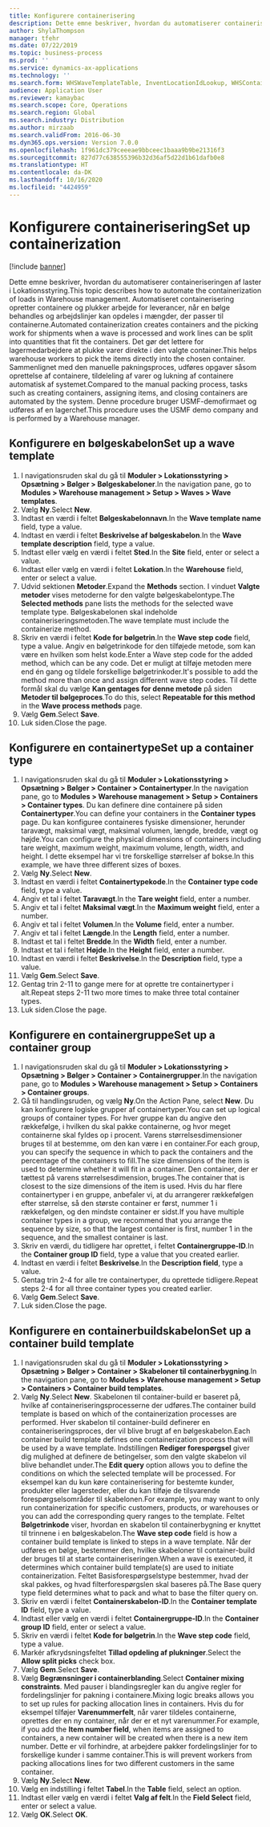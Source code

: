 ```yaml
---
title: Konfigurere containerisering
description: Dette emne beskriver, hvordan du automatiserer containeriseringen af laster i Lokationsstyring.
author: ShylaThompson
manager: tfehr
ms.date: 07/22/2019
ms.topic: business-process
ms.prod: ''
ms.service: dynamics-ax-applications
ms.technology: ''
ms.search.form: WHSWaveTemplateTable, InventLocationIdLookup, WHSContainerType, WHSContainerGroup, WHSContainerizationTable, WHSContainerizationBreak, WHSCreateContainerBreak, WHSContainerStructure, WHSContainerTable, WHSContainerizatonHistory, WHSContainerPackingPolicyChange, WHSManifestShipmentContainers, WHSAllowedContainerTypeGroup, WHSPostMethod, WHSContainerCreateDialog, WHSContainerCloseDiag, WHSContainer
audience: Application User
ms.reviewer: kamaybac
ms.search.scope: Core, Operations
ms.search.region: Global
ms.search.industry: Distribution
ms.author: mirzaab
ms.search.validFrom: 2016-06-30
ms.dyn365.ops.version: Version 7.0.0
ms.openlocfilehash: 1f961dc379ceeeae9bbceec1baaa9b9be21316f3
ms.sourcegitcommit: 827d77c638555396b32d36af5d22d1b61dafb0e8
ms.translationtype: HT
ms.contentlocale: da-DK
ms.lasthandoff: 10/16/2020
ms.locfileid: "4424959"
---
```

# <a name="set-up-containerization"></a><span data-ttu-id="581fa-103">Konfigurere containerisering</span><span class="sxs-lookup"><span data-stu-id="581fa-103">Set up containerization</span></span>

[!include [banner](../../includes/banner.md)]

<span data-ttu-id="581fa-104">Dette emne beskriver, hvordan du automatiserer containeriseringen af laster i Lokationsstyring.</span><span class="sxs-lookup"><span data-stu-id="581fa-104">This topic describes how to automate the containerization of loads in Warehouse management.</span></span> <span data-ttu-id="581fa-105">Automatiseret containerisering opretter containere og plukker arbejde for leverancer, når en bølge behandles og arbejdslinjer kan opdeles i mængder, der passer til containerne.</span><span class="sxs-lookup"><span data-stu-id="581fa-105">Automated containerization creates containers and the picking work for shipments when a wave is processed and work lines can be split into quantities that fit the containers.</span></span> <span data-ttu-id="581fa-106">Det gør det lettere for lagermedarbejdere at plukke varer direkte i den valgte container.</span><span class="sxs-lookup"><span data-stu-id="581fa-106">This helps warehouse workers to pick the items directly into the chosen container.</span></span> <span data-ttu-id="581fa-107">Sammenlignet med den manuelle pakningsproces, udføres opgaver såsom oprettelse af containere, tildeleling af varer og lukning af containere automatisk af systemet.</span><span class="sxs-lookup"><span data-stu-id="581fa-107">Compared to the manual packing process, tasks such as creating containers, assigning items, and closing containers are automated by the system.</span></span> <span data-ttu-id="581fa-108">Denne procedure bruger USMF-demofirmaet og udføres af en lagerchef.</span><span class="sxs-lookup"><span data-stu-id="581fa-108">This procedure uses the USMF demo company and is performed by a Warehouse manager.</span></span>


## <a name="set-up-a-wave-template"></a><span data-ttu-id="581fa-109">Konfigurere en bølgeskabelon</span><span class="sxs-lookup"><span data-stu-id="581fa-109">Set up a wave template</span></span>
1. <span data-ttu-id="581fa-110">I navigationsruden skal du gå til **Moduler > Lokationsstyring > Opsætning > Bølger > Bølgeskabeloner**.</span><span class="sxs-lookup"><span data-stu-id="581fa-110">In the navigation pane, go to **Modules > Warehouse management > Setup > Waves > Wave templates**.</span></span>
2. <span data-ttu-id="581fa-111">Vælg **Ny**.</span><span class="sxs-lookup"><span data-stu-id="581fa-111">Select **New**.</span></span>
3. <span data-ttu-id="581fa-112">Indtast en værdi i feltet **Bølgeskabelonnavn**.</span><span class="sxs-lookup"><span data-stu-id="581fa-112">In the **Wave template name** field, type a value.</span></span>
4. <span data-ttu-id="581fa-113">Indtast en værdi i feltet **Beskrivelse af bølgeskabelon**.</span><span class="sxs-lookup"><span data-stu-id="581fa-113">In the **Wave template description** field, type a value.</span></span>
5. <span data-ttu-id="581fa-114">Indtast eller vælg en værdi i feltet **Sted**.</span><span class="sxs-lookup"><span data-stu-id="581fa-114">In the **Site** field, enter or select a value.</span></span>
6. <span data-ttu-id="581fa-115">Indtast eller vælg en værdi i feltet **Lokation**.</span><span class="sxs-lookup"><span data-stu-id="581fa-115">In the **Warehouse** field, enter or select a value.</span></span>
7. <span data-ttu-id="581fa-116">Udvid sektionen **Metoder**.</span><span class="sxs-lookup"><span data-stu-id="581fa-116">Expand the **Methods** section.</span></span> <span data-ttu-id="581fa-117">I vinduet **Valgte metoder** vises metoderne for den valgte bølgeskabelontype.</span><span class="sxs-lookup"><span data-stu-id="581fa-117">The **Selected methods** pane lists the methods for the selected wave template type.</span></span> <span data-ttu-id="581fa-118">Bølgeskabelonen skal indeholde containeriseringsmetoden.</span><span class="sxs-lookup"><span data-stu-id="581fa-118">The wave template must include the containerize method.</span></span>  
8. <span data-ttu-id="581fa-119">Skriv en værdi i feltet **Kode for bølgetrin**.</span><span class="sxs-lookup"><span data-stu-id="581fa-119">In the **Wave step code** field, type a value.</span></span> <span data-ttu-id="581fa-120">Angiv en bølgetrinkode for den tilføjede metode, som kan være en hvilken som helst kode.</span><span class="sxs-lookup"><span data-stu-id="581fa-120">Enter a Wave step code for the added method, which can be any code.</span></span> <span data-ttu-id="581fa-121">Det er muligt at tilføje metoden mere end én gang og tildele forskellige bølgetrinkoder.</span><span class="sxs-lookup"><span data-stu-id="581fa-121">It's possible to add the method more than once and assign different wave step codes.</span></span> <span data-ttu-id="581fa-122">Til dette formål skal du vælge **Kan gentages for denne metode** på siden **Metoder til bølgeproces**.</span><span class="sxs-lookup"><span data-stu-id="581fa-122">To do this, select **Repeatable for this method** in the **Wave process methods** page.</span></span>  
9. <span data-ttu-id="581fa-123">Vælg **Gem**.</span><span class="sxs-lookup"><span data-stu-id="581fa-123">Select **Save**.</span></span>
10. <span data-ttu-id="581fa-124">Luk siden.</span><span class="sxs-lookup"><span data-stu-id="581fa-124">Close the page.</span></span>

## <a name="set-up-a-container-type"></a><span data-ttu-id="581fa-125">Konfigurere en containertype</span><span class="sxs-lookup"><span data-stu-id="581fa-125">Set up a container type</span></span>
1. <span data-ttu-id="581fa-126">I navigationsruden skal du gå til **Moduler > Lokationsstyring > Opsætning > Bølger > Container > Containertyper**.</span><span class="sxs-lookup"><span data-stu-id="581fa-126">In the navigation pane, go to **Modules > Warehouse management > Setup > Containers > Container types**.</span></span> <span data-ttu-id="581fa-127">Du kan definere dine containere på siden **Containertyper**.</span><span class="sxs-lookup"><span data-stu-id="581fa-127">You can define your containers in the **Container types** page.</span></span> <span data-ttu-id="581fa-128">Du kan konfiguree containeres fysiske dimensioner, herunder taravægt, maksimal vægt, maksimal volumen, længde, bredde, vægt og højde.</span><span class="sxs-lookup"><span data-stu-id="581fa-128">You can configure the physical dimensions of containers including tare weight, maximum weight, maximum volume, length, width, and height.</span></span> <span data-ttu-id="581fa-129">I dette eksempel har vi tre forskellige størrelser af bokse.</span><span class="sxs-lookup"><span data-stu-id="581fa-129">In this example, we have three different sizes of boxes.</span></span>  
2. <span data-ttu-id="581fa-130">Vælg **Ny**.</span><span class="sxs-lookup"><span data-stu-id="581fa-130">Select **New**.</span></span>
3. <span data-ttu-id="581fa-131">Indtast en værdi i feltet **Containertypekode**.</span><span class="sxs-lookup"><span data-stu-id="581fa-131">In the **Container type code** field, type a value.</span></span>
4. <span data-ttu-id="581fa-132">Angiv et tal i feltet **Taravægt**.</span><span class="sxs-lookup"><span data-stu-id="581fa-132">In the **Tare weight** field, enter a number.</span></span>
5. <span data-ttu-id="581fa-133">Angiv et tal i feltet **Maksimal vægt**.</span><span class="sxs-lookup"><span data-stu-id="581fa-133">In the **Maximum weight** field, enter a number.</span></span>
6. <span data-ttu-id="581fa-134">Angiv et tal i feltet **Volumen**.</span><span class="sxs-lookup"><span data-stu-id="581fa-134">In the **Volume** field, enter a number.</span></span>
7. <span data-ttu-id="581fa-135">Angiv et tal i feltet **Længde**.</span><span class="sxs-lookup"><span data-stu-id="581fa-135">In the **Length** field, enter a number.</span></span>
8. <span data-ttu-id="581fa-136">Indtast et tal i feltet **Bredde**.</span><span class="sxs-lookup"><span data-stu-id="581fa-136">In the **Width** field, enter a number.</span></span>
9. <span data-ttu-id="581fa-137">Indtast et tal i feltet **Højde**.</span><span class="sxs-lookup"><span data-stu-id="581fa-137">In the **Height** field, enter a number.</span></span>
10. <span data-ttu-id="581fa-138">Indtast en værdi i feltet **Beskrivelse**.</span><span class="sxs-lookup"><span data-stu-id="581fa-138">In the **Description** field, type a value.</span></span>
11. <span data-ttu-id="581fa-139">Vælg **Gem**.</span><span class="sxs-lookup"><span data-stu-id="581fa-139">Select **Save**.</span></span>
13. <span data-ttu-id="581fa-140">Gentag trin 2-11 to gange mere for at oprette tre containertyper i alt.</span><span class="sxs-lookup"><span data-stu-id="581fa-140">Repeat steps 2-11 two more times to make three total container types.</span></span>
14. <span data-ttu-id="581fa-141">Luk siden.</span><span class="sxs-lookup"><span data-stu-id="581fa-141">Close the page.</span></span>

## <a name="set-up-a-container-group"></a><span data-ttu-id="581fa-142">Konfigurere en containergruppe</span><span class="sxs-lookup"><span data-stu-id="581fa-142">Set up a container group</span></span>
1. <span data-ttu-id="581fa-143">I navigationsruden skal du gå til **Moduler > Lokationsstyring > Opsætning > Bølger > Container > Containergrupper**.</span><span class="sxs-lookup"><span data-stu-id="581fa-143">In the navigation pane, go to **Modules > Warehouse management > Setup > Containers > Container groups**.</span></span>
2. <span data-ttu-id="581fa-144">Gå til handlingsruden, og vælg **Ny**.</span><span class="sxs-lookup"><span data-stu-id="581fa-144">On the Action Pane, select **New**.</span></span> <span data-ttu-id="581fa-145">Du kan konfigurere logiske grupper af containertyper.</span><span class="sxs-lookup"><span data-stu-id="581fa-145">You can set up logical groups of container types.</span></span> <span data-ttu-id="581fa-146">For hver gruppe kan du angive den rækkefølge, i hvilken du skal pakke containerne, og hvor meget containerne skal fyldes op i procent. Varens størrelsesdimensioner bruges til at bestemme, om den kan være i en container.</span><span class="sxs-lookup"><span data-stu-id="581fa-146">For each group, you can specify the sequence in which to pack the containers and the percentage of the containers to fill.The size dimensions of the item is used to determine whether it will fit in a container.</span></span> <span data-ttu-id="581fa-147">Den container, der er tættest på varens størrelsesdimension, bruges.</span><span class="sxs-lookup"><span data-stu-id="581fa-147">The container that is closest to the size dimensions of the item is used.</span></span> <span data-ttu-id="581fa-148">Hvis du har flere containertyper i en gruppe, anbefaler vi, at du arrangerer rækkefølgen efter størrelse, så den største container er først, nummer 1 i rækkefølgen, og den mindste container er sidst.</span><span class="sxs-lookup"><span data-stu-id="581fa-148">If you have multiple container types in a group, we recommend that you arrange the sequence by size, so that the largest container is first, number 1 in the sequence, and the smallest container is last.</span></span>    
3. <span data-ttu-id="581fa-149">Skriv en værdi, du tidligere har oprettet, i feltet **Containergruppe-ID**.</span><span class="sxs-lookup"><span data-stu-id="581fa-149">In the **Container group ID** field, type a value that you created earlier.</span></span>
4. <span data-ttu-id="581fa-150">Indtast en værdi i feltet **Beskrivelse**.</span><span class="sxs-lookup"><span data-stu-id="581fa-150">In the **Description field**, type a value.</span></span>
5. <span data-ttu-id="581fa-151">Gentag trin 2-4 for alle tre containertyper, du oprettede tidligere.</span><span class="sxs-lookup"><span data-stu-id="581fa-151">Repeat steps 2-4 for all three container types you created earlier.</span></span>
6. <span data-ttu-id="581fa-152">Vælg **Gem**.</span><span class="sxs-lookup"><span data-stu-id="581fa-152">Select **Save**.</span></span>
7. <span data-ttu-id="581fa-153">Luk siden.</span><span class="sxs-lookup"><span data-stu-id="581fa-153">Close the page.</span></span>

## <a name="set-up-a-container-build-template"></a><span data-ttu-id="581fa-154">Konfigurere en containerbuildskabelon</span><span class="sxs-lookup"><span data-stu-id="581fa-154">Set up a container build template</span></span>
1. <span data-ttu-id="581fa-155">I navigationsruden skal du gå til **Moduler > Lokationsstyring > Opsætning > Bølger > Container > Skabeloner til containerbygning**.</span><span class="sxs-lookup"><span data-stu-id="581fa-155">In the navigation pane, go to **Modules > Warehouse management > Setup > Containers > Container build templates**.</span></span>
2. <span data-ttu-id="581fa-156">Vælg **Ny**.</span><span class="sxs-lookup"><span data-stu-id="581fa-156">Select **New**.</span></span> <span data-ttu-id="581fa-157">Skabelonen til container-build er baseret på, hvilke af containeriseringsprocesserne der udføres.</span><span class="sxs-lookup"><span data-stu-id="581fa-157">The container build template is based on which of the containerization processes are performed.</span></span> <span data-ttu-id="581fa-158">Hver skabelon til container-build definerer en containeriseringsproces, der vil blive brugt af en bølgeskabelon.</span><span class="sxs-lookup"><span data-stu-id="581fa-158">Each container build template defines one containerization process that will be used by a wave template.</span></span> <span data-ttu-id="581fa-159">Indstillingen **Rediger forespørgsel** giver dig mulighed at definere de betingelser, som den valgte skabelon vil blive behandlet under.</span><span class="sxs-lookup"><span data-stu-id="581fa-159">The **Edit query** option allows you to define the conditions on which the selected template will be processed.</span></span> <span data-ttu-id="581fa-160">For eksempel kan du kun køre containerisering for bestemte kunder, produkter eller lagersteder, eller du kan tilføje de tilsvarende forespørgselsområder til skabelonen.</span><span class="sxs-lookup"><span data-stu-id="581fa-160">For example, you may want to only run containerization for specific customers, products, or warehouses or you can add the corresponding query ranges to the template.</span></span> <span data-ttu-id="581fa-161">Feltet **Bølgetrinkode** viser, hvordan en skabelon til containerbygning er knyttet til trinnene i en bølgeskabelon.</span><span class="sxs-lookup"><span data-stu-id="581fa-161">The **Wave step code** field is how a container build template is linked to steps in a wave template.</span></span> <span data-ttu-id="581fa-162">Når der udføres en bølge, bestemmer den, hvilke skabeloner til container-build der bruges til at starte containeriseringen.</span><span class="sxs-lookup"><span data-stu-id="581fa-162">When a wave is executed, it determines which container build template(s) are used to initiate containerization.</span></span> <span data-ttu-id="581fa-163">Feltet Basisforespørgselstype bestemmer, hvad der skal pakkes, og hvad filterforespørgslen skal baseres på.</span><span class="sxs-lookup"><span data-stu-id="581fa-163">The Base query type field determines what to pack and what to base the filter query on.</span></span> 
3. <span data-ttu-id="581fa-164">Skriv en værdi i feltet **Containerskabelon-ID**.</span><span class="sxs-lookup"><span data-stu-id="581fa-164">In the **Container template ID** field, type a value.</span></span>
4. <span data-ttu-id="581fa-165">Indtast eller vælg en værdi i feltet **Containergruppe-ID**.</span><span class="sxs-lookup"><span data-stu-id="581fa-165">In the **Container group ID** field, enter or select a value.</span></span>
5. <span data-ttu-id="581fa-166">Skriv en værdi i feltet **Kode for bølgetrin**.</span><span class="sxs-lookup"><span data-stu-id="581fa-166">In the **Wave step code** field, type a value.</span></span>
6. <span data-ttu-id="581fa-167">Markér afkrydsningsfeltet **Tillad opdeling af plukninger**.</span><span class="sxs-lookup"><span data-stu-id="581fa-167">Select the **Allow split picks** check box.</span></span>
7. <span data-ttu-id="581fa-168">Vælg **Gem**.</span><span class="sxs-lookup"><span data-stu-id="581fa-168">Select **Save**.</span></span>
8. <span data-ttu-id="581fa-169">Vælg **Begrænsninger i containerblanding**.</span><span class="sxs-lookup"><span data-stu-id="581fa-169">Select **Container mixing constraints**.</span></span> <span data-ttu-id="581fa-170">Med pauser i blandingsregler kan du angive regler for fordelingslinjer for pakning i containere.</span><span class="sxs-lookup"><span data-stu-id="581fa-170">Mixing logic breaks allows you to set up rules for packing allocation lines in containers.</span></span> <span data-ttu-id="581fa-171">Hvis du for eksempel tilføjer **Varenummerfelt**, når varer tildeles containerne, oprettes der en ny container, når der er et nyt varenummer.</span><span class="sxs-lookup"><span data-stu-id="581fa-171">For example, if you add the **Item number field**, when items are assigned to containers, a new container will be created when there is a new item number.</span></span> <span data-ttu-id="581fa-172">Dette er vil forhindre, at arbejdere pakker fordelingslinjer for to forskellige kunder i samme container.</span><span class="sxs-lookup"><span data-stu-id="581fa-172">This is will prevent workers from packing allocations lines for two different customers in the same container.</span></span>  
9. <span data-ttu-id="581fa-173">Vælg **Ny**.</span><span class="sxs-lookup"><span data-stu-id="581fa-173">Select **New**.</span></span>
10. <span data-ttu-id="581fa-174">Vælg en indstilling i feltet **Tabel**.</span><span class="sxs-lookup"><span data-stu-id="581fa-174">In the **Table** field, select an option.</span></span>
11. <span data-ttu-id="581fa-175">Indtast eller vælg en værdi i feltet **Valg af felt**.</span><span class="sxs-lookup"><span data-stu-id="581fa-175">In the **Field Select** field, enter or select a value.</span></span>
12. <span data-ttu-id="581fa-176">Vælg **OK**.</span><span class="sxs-lookup"><span data-stu-id="581fa-176">Select **OK**.</span></span>

